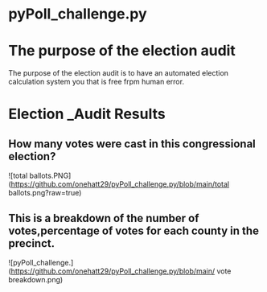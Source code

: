 # pyPoll_challenge.py
# The purpose of the election audit
The purpose of the election audit is to have an automated election calculation system you that is free frpm human error.
# Election _Audit Results
## How many votes were cast in this congressional election?
![total ballots.PNG](https://github.com/onehatt29/pyPoll_challenge.py/blob/main/total ballots.png?raw=true)

## This is a breakdown of the number of votes,percentage of votes for each county in the precinct.
![pyPoll_challenge.](https://github.com/onehatt29/pyPoll_challenge.py/blob/main/ vote breakdown.png)
